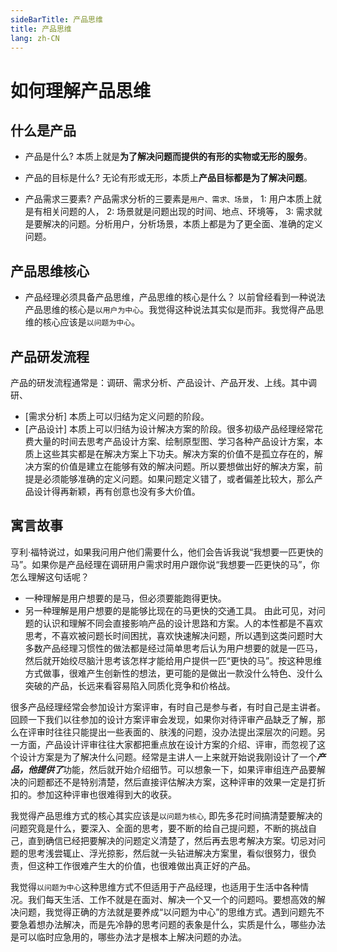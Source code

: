 ```yaml
---
sideBarTitle: 产品思维
title: 产品思维
lang: zh-CN
---
```


# 如何理解产品思维

## 什么是产品
- 产品是什么? 
本质上就是**为了解决问题而提供的有形的实物或无形的服务**。

- 产品的目标是什么?
无论有形或无形，本质上**产品目标都是为了解决问题**。

- 产品需求三要素?
产品需求分析的三要素是`用户、需求、场景`，
1: 用户本质上就是有相关问题的人，
2: 场景就是问题出现的时间、地点、环境等，
3: 需求就是要解决的问题。分析用户，分析场景，本质上都是为了更全面、准确的定义问题。

## 产品思维核心
- 产品经理必须具备产品思维，产品思维的核心是什么？
以前曾经看到一种说法产品思维的核心是`以用户为中心`。我觉得这种说法其实似是而非。我觉得产品思维的核心应该是`以问题为中心`。



## 产品研发流程
产品的研发流程通常是：调研、需求分析、产品设计、产品开发、上线。其中调研、
- [需求分析] 本质上可以归结为定义问题的阶段。
- [产品设计] 本质上可以归结为设计解决方案的阶段。很多初级产品经理经常花费大量的时间去思考产品设计方案、绘制原型图、学习各种产品设计方案，本质上这些其实都是在解决方案上下功夫。解决方案的价值不是孤立存在的，解决方案的价值是建立在能够有效的解决问题。所以要想做出好的解决方案，前提是必须能够准确的定义问题。如果问题定义错了，或者偏差比较大，那么产品设计得再新颖，再有创意也没有多大价值。


## 寓言故事
亨利·福特说过，如果我问用户他们需要什么，他们会告诉我说“我想要一匹更快的马”。如果你是产品经理在调研用户需求时用户跟你说“我想要一匹更快的马”，你怎么理解这句话呢？
- 一种理解是用户想要的是马，但必须要能跑得更快。
- 另一种理解是用户想要的是能够比现在的马更快的交通工具。
由此可见，对问题的认识和理解不同会直接影响产品的设计思路和方案。人的本性都是不喜欢思考，不喜欢被问题长时间困扰，喜欢快速解决问题，所以遇到这类问题时大多数产品经理习惯性的做法都是经过简单思考后认为用户想要的就是一匹马，然后就开始绞尽脑汁思考该怎样才能给用户提供一匹“更快的马”。按这种思维方式做事，很难产生创新性的想法，更可能的是做出一款没什么特色、没什么突破的产品，长远来看容易陷入同质化竞争和价格战。

很多产品经理经常会参加设计方案评审，有时自己是参与者，有时自己是主讲者。回顾一下我们以往参加的设计方案评审会发现，如果你对待评审产品缺乏了解，那么在评审时往往只能提出一些表面的、肤浅的问题，没办法提出深层次的问题。另一方面，产品设计评审往往大家都把重点放在设计方案的介绍、评审，而忽视了这个设计方案是为了解决什么问题。经常是主讲人一上来就开始说我刚设计了一个***产品，他提供了***功能，然后就开始介绍细节。可以想象一下，如果评审组连产品要解决的问题都还不是特别清楚，然后直接评估解决方案，这种评审的效果一定是打折扣的。参加这种评审也很难得到大的收获。

我觉得产品思维方式的核心其实应该是`以问题为核心`, 即先多花时间搞清楚要解决的问题究竟是什么，要深入、全面的思考，要不断的给自己提问题，不断的挑战自己，直到确信已经把要解决的问题定义清楚了，然后再去思考解决方案。切忌对问题的思考浅尝辄止、浮光掠影，然后就一头钻进解决方案里，看似很努力，很负责，但这种工作很难产生大的价值，也很难做出真正好的产品。

我觉得`以问题为中心`这种思维方式不但适用于产品经理，也适用于生活中各种情况。我们每天生活、工作不就是在面对、解决一个又一个的问题吗。要想高效的解决问题，我觉得正确的方法就是要养成“以问题为中心”的思维方式。遇到问题先不要急着想办法解决，而是先冷静的思考问题的表象是什么，实质是什么，哪些办法是可以临时应急用的，哪些办法才是根本上解决问题的办法。
